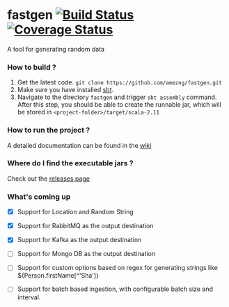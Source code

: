 # fastgen [![Build Status](https://travis-ci.org/amezng/fastgen.svg?branch=master)](https://travis-ci.org/amezng/fastgen) [![Coverage Status](https://coveralls.io/repos/github/amezng/fastgen/badge.svg?branch=master)](https://coveralls.io/github/amezng/fastgen?branch=master)
A tool for generating random data

### How to build ?
1. Get the latest code.
`git clone https://github.com/amezng/fastgen.git`
2. Make sure you have installed [sbt](http://www.scala-sbt.org/).
3. Navigate to the directory `fastgen` and trigger `sbt assembly` command. After this step, you should be able to create the runnable jar, which will be stored in `<project-folder>/target/scala-2.11`

### How to run the project ?
A detailed documentation can be found in the [wiki](https://github.com/amezng/fastgen/wiki)

### Where do I find the executable jars ?
Check out the [releases page](https://github.com/amezng/fastgen/releases)

### What's coming up 

- [x] Support for Location and Random String
- [x] Support for RabbitMQ as the output destination
- [x] Support for Kafka as the output destination
- [ ] Support for Mongo DB as the output destination
- [ ] Support for custom options based on regex for generating strings like ${Person.firstName[^'Sha']}



- [ ] Support for batch based ingestion, with configurable batch size and interval.